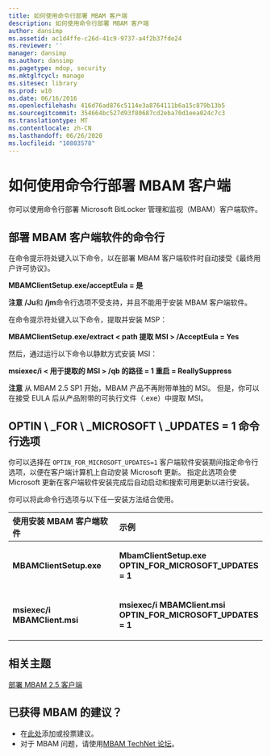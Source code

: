 ```yaml
---
title: 如何使用命令行部署 MBAM 客户端
description: 如何使用命令行部署 MBAM 客户端
author: dansimp
ms.assetid: ac1d4ffe-c26d-41c9-9737-a4f2b37fde24
ms.reviewer: ''
manager: dansimp
ms.author: dansimp
ms.pagetype: mdop, security
ms.mktglfcycl: manage
ms.sitesec: library
ms.prod: w10
ms.date: 06/16/2016
ms.openlocfilehash: 416d76ad876c5114e3a8764111b6a15c879b13b5
ms.sourcegitcommit: 354664bc527d93f80687cd2eba70d1eea024c7c3
ms.translationtype: MT
ms.contentlocale: zh-CN
ms.lasthandoff: 06/26/2020
ms.locfileid: "10803578"
---
```

# 如何使用命令行部署 MBAM 客户端


你可以使用命令行部署 Microsoft BitLocker 管理和监视（MBAM）客户端软件。

## 部署 MBAM 客户端软件的命令行


在命令提示符处键入以下命令，以在部署 MBAM 客户端软件时自动接受《最终用户许可协议》。

**MBAMClientSetup.exe/acceptEula = 是**

**注意** **/Ju**和 **/jm**命令行选项不受支持，并且不能用于安装 MBAM 客户端软件。

 

在命令提示符处键入以下命令，提取并安装 MSP：

**MBAMClientSetup.exe/extract &lt; path 提取 MSI &gt; /AcceptEula = Yes**

然后，通过运行以下命令以静默方式安装 MSI：

**msiexec/i &lt; 用于提取的 MSI &gt; /qb 的路径 = 1 重启 = ReallySuppress**

**注意** 从 MBAM 2.5 SP1 开始，MBAM 产品不再附带单独的 MSI。 但是，你可以在接受 EULA 后从产品附带的可执行文件（.exe）中提取 MSI。

 

## <a href="" id="optin-for-microsoft-updates-1-command-line-option"></a>OPTIN \ _FOR \ _MICROSOFT \ _UPDATES = 1 命令行选项


你可以选择在 `OPTIN_FOR_MICROSOFT_UPDATES=1` 客户端软件安装期间指定命令行选项，以便在客户端计算机上自动安装 Microsoft 更新。 指定此选项会使 Microsoft 更新在客户端软件安装完成后自动启动和搜索可用更新以进行安装。

你可以将此命令行选项与以下任一安装方法结合使用。

<table>
<colgroup>
<col width="50%" />
<col width="50%" />
</colgroup>
<thead>
<tr class="header">
<th align="left">使用安装 MBAM 客户端软件</th>
<th align="left">示例</th>
</tr>
</thead>
<tbody>
<tr class="odd">
<td align="left"><p><strong>MBAMClientSetup.exe</strong></p></td>
<td align="left"><p><strong>MbamClientSetup.exe OPTIN_FOR_MICROSOFT_UPDATES = 1</strong></p></td>
</tr>
<tr class="even">
<td align="left"><p><strong>msiexec/i MBAMClient.msi</strong></p></td>
<td align="left"><p><strong>msiexec/i MBAMClient.msi OPTIN_FOR_MICROSOFT_UPDATES = 1</strong></p></td>
</tr>
</tbody>
</table>

 


## 相关主题


[部署 MBAM 2.5 客户端](deploying-the-mbam-25-client.md)

 

 
## 已获得 MBAM 的建议？
- 在[此处](http://mbam.uservoice.com/forums/268571-microsoft-bitlocker-administration-and-monitoring)添加或投票建议。 
- 对于 MBAM 问题，请使用[MBAM TechNet 论坛](https://social.technet.microsoft.com/Forums/home?forum=mdopmbam)。




